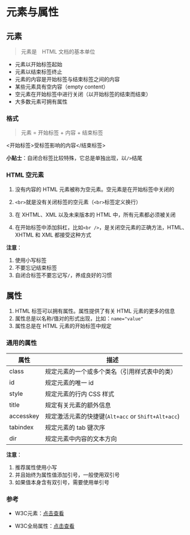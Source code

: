 # 元素与属性

## 元素

> 元素是　HTML 文档的基本单位

 - 元素以开始标签起始
 - 元素以结束标签终止
 - 元素的内容是开始标签与结束标签之间的内容
 - 某些元素具有空内容（empty content）
 - 空元素在开始标签中进行关闭（以开始标签的结束而结束）
 - 大多数元素可拥有属性

### 格式

> 元素 = 开始标签 + 内容 + 结束标签

<开始标签>受标签影响的内容</结束标签>

**小贴士**：自闭合标签比较特殊，它总是单独出现，以`/>`结尾

### HTML 空元素

1. 没有内容的 HTML 元素被称为空元素。空元素是在开始标签中关闭的

2. `<br>`就是没有关闭标签的空元素（`<br>`标签定义换行）

3. 在 XHTML、XML 以及未来版本的 HTML 中，所有元素都必须被关闭

4. 在开始标签中添加斜杠，比如`<br />`，是关闭空元素的正确方法，HTML、XHTML 和 XML 都接受这种方式

**注意**：

1. 使用小写标签
2. 不要忘记结束标签
3. 自闭合标签不要忘记写`/`，养成良好的习惯

## 属性

1. HTML 标签可以拥有属性。属性提供了有关 HTML 元素的更多的信息
2. 属性总是以名称/值对的形式出现，比如：`name="value"`
3. 属性总是在 HTML 元素的开始标签中规定

### 通用的属性

属性                 | 描述
-------------------- | ----------------------------------------------------
class                | 规定元素的一个或多个类名（引用样式表中的类）
id                   | 规定元素的唯一 id
style                | 规定元素的行内 CSS 样式
title                | 规定有关元素的额外信息
accesskey            | 规定激活元素的快捷键(`Alt+acc` or  `Shift+Alt+acc`)
tabindex             | 规定元素的 tab 键次序
dir                  | 规定元素中内容的文本方向


**注意**：

1. 推荐属性使用小写
2. 并且始终为属性值添加引号，一般使用双引号
3. 如果值本身含有双引号，需要使用单引号

### 参考

 - W3C元素：[点击查看](http://www.w3school.com.cn/html/html_elements.asp)

 - W3C全局属性：[点击查看](http://www.w3school.com.cn/tags/html_ref_standardattributes.asp)



